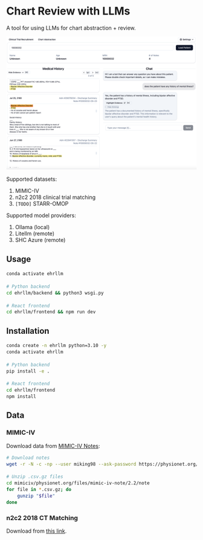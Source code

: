 # Chart Review with LLMs

A tool for using LLMs for chart abstraction + review.

![MIMIC-IV](assets/mimiciv.png)

Supported datasets:
1. MIMIC-IV
1. n2c2 2018 clinical trial matching
1. `[TODO]` STARR-OMOP

Supported model providers:
1. Ollama (local)
1. Litellm (remote)
1. SHC Azure (remote)

## Usage

```bash
conda activate ehrllm

# Python backend
cd ehrllm/backend && python3 wsgi.py

# React frontend
cd ehrllm/frontend && npm run dev
```

## Installation

```bash
conda create -n ehrllm python=3.10 -y
conda activate ehrllm

# Python backend
pip install -e .

# React frontend
cd ehrllm/frontend
npm install
```

## Data

### MIMIC-IV

Download data from [MIMIC-IV Notes](https://www.physionet.org/content/mimic-iv-note/2.2/):

```bash
# Download notes
wget -r -N -c -np --user miking98 --ask-password https://physionet.org/files/mimic-iv-note/2.2

# Unzip .csv.gz files
cd mimiciv/physionet.org/files/mimic-iv-note/2.2/note
for file in *.csv.gz; do
    gunzip "$file"
done
```

### n2c2 2018 CT Matching

Download from [this link](https://portal.dbmi.hms.harvard.edu/projects/n2c2-nlp/).
